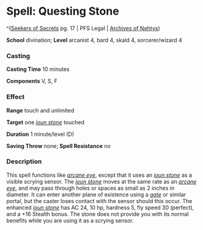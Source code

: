 # Spell: Questing Stone

^([Seekers of Secrets][ss-questing-stone] pg. 17 | PFS Legal | [Archives of Nehtys][sn-questing-stone])

**School** divination; **Level** arcanist 4, bard 4, skald 4, sorcerer/wizard 4

### Casting

**Casting Time** 10 minutes  

**Components** V, S, F

### Effect

**Range** touch and unlimited  

**Target** one _[ioun stone]_ touched  

**Duration** 1 minute/level (D)  

**Saving Throw** none; **Spell Resistance** no

### Description

This spell functions like _[arcane eye]_, except that it uses an _[ioun stone]_ as a visible scrying sensor. The _[ioun stone]_ moves at the same rate as an _[arcane eye]_, and may pass through holes or spaces as small as 2 inches in diameter. It can enter another plane of existence using a _[gate]_ or similar portal, but the caster loses contact with the sensor should this occur. The enhanced _[ioun stone]_ has AC 24, 10 hp, hardness 5, fly speed 30 (perfect), and a +16 Stealth bonus. The stone does not provide you with its normal benefits while you are using it as a scrying sensor.

[ss-questing-stone]: http://paizo.com/store/downloads/p
[sn-questing-stone]: http://www.archivesofnethys.com/SpellDisplay.aspx?ItemName=Questing%20Stone
[arcane eye]: http://www.archivesofnethys.com/SpellDisplay.aspx?ItemName=arcane%20eye
[ioun stone]: http://www.archivesofnethys.com/SpellDisplay.aspx?ItemName=ioun%20stone
[gate]: http://www.archivesofnethys.com/SpellDisplay.aspx?ItemName=gate